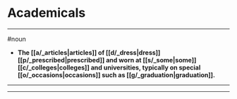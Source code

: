 # Academicals
---
#noun
- **The [[a/_articles|articles]] of [[d/_dress|dress]] [[p/_prescribed|prescribed]] and worn at [[s/_some|some]] [[c/_colleges|colleges]] and universities, typically on special [[o/_occasions|occasions]] such as [[g/_graduation|graduation]].**
---
---
